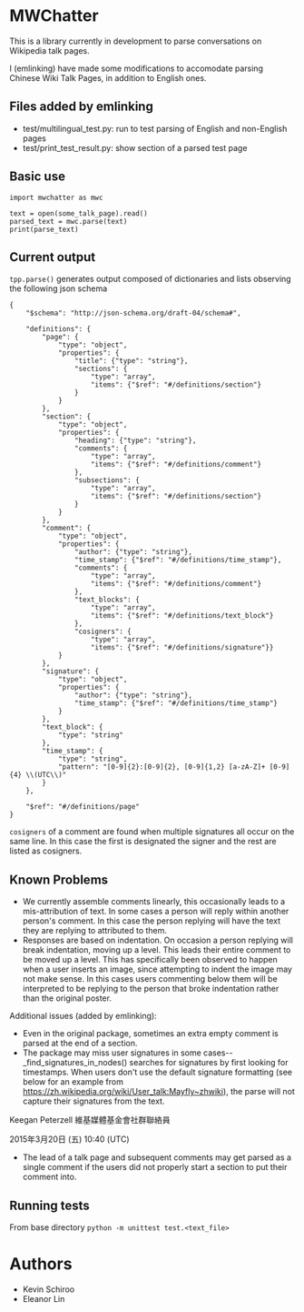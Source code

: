 # MWChatter
This is a library currently in development to parse conversations on Wikipedia
talk pages.

I (emlinking) have made some modifications to accomodate parsing Chinese Wiki Talk Pages, in addition to English ones.

## Files added by emlinking
- test/multilingual_test.py: run to test parsing of English and non-English pages
- test/print_test_result.py: show section of a parsed test page

## Basic use ##
    import mwchatter as mwc

    text = open(some_talk_page).read()
    parsed_text = mwc.parse(text)
    print(parse_text)

## Current output ##
`tpp.parse()` generates output composed of dictionaries and lists
observing the following json schema

    {
        "$schema": "http://json-schema.org/draft-04/schema#",

        "definitions": {
            "page": {
                "type": "object",
                "properties": {
                    "title": {"type": "string"},
                    "sections": {
                        "type": "array",
                        "items": {"$ref": "#/definitions/section"}
                    }
                }
            },
            "section": {
                "type": "object",
                "properties": {
                    "heading": {"type": "string"},
                    "comments": {
                        "type": "array",
                        "items": {"$ref": "#/definitions/comment"}
                    },
                    "subsections": {
                        "type": "array",
                        "items": {"$ref": "#/definitions/section"}
                    }
                }
            },
            "comment": {
                "type": "object",
                "properties": {
                    "author": {"type": "string"},
                    "time_stamp": {"$ref": "#/definitions/time_stamp"},
                    "comments": {
                        "type": "array",
                        "items": {"$ref": "#/definitions/comment"}
                    },
                    "text_blocks": {
                        "type": "array",
                        "items": {"$ref": "#/definitions/text_block"}
                    },
                    "cosigners": {
                        "type": "array",
                        "items": {"$ref": "#/definitions/signature"}}
                }
            },
            "signature": {
                "type": "object",
                "properties": {
                    "author": {"type": "string"},
                    "time_stamp": {"$ref": "#/definitions/time_stamp"}
                }
            },
            "text_block": {
                "type": "string"
            },
            "time_stamp": {
                "type": "string",
                "pattern": "[0-9]{2}:[0-9]{2}, [0-9]{1,2} [a-zA-Z]+ [0-9]{4} \\(UTC\\)"
            }
        },

        "$ref": "#/definitions/page"
    }

`cosigners` of a comment are found when multiple signatures all occur on the same line.
In this case the first is designated the signer and the rest are listed as cosigners.

## Known Problems ##
* We currently assemble comments linearly, this occasionally leads to a mis-attribution
of text. In some cases a person will reply within another person's comment. In this
case the person replying will have the text they are replying to attributed to them.
* Responses are based on indentation. On occasion a person replying will break
indentation, moving up a level. This leads their entire comment to be moved up
a level. This has specifically been observed to happen when a user inserts an
image, since attempting to indent the image may not make sense. In this cases
users commenting below them will be interpreted to be replying to the person
that broke indentation rather than the original poster.

Additional issues (added by emlinking):
* Even in the original package, sometimes an extra empty comment is parsed at the end of a section.
* The package may miss user signatures in some cases--_find_signatures_in_nodes() searches for signatures by first looking for timestamps. When users don't use the default signature formatting (see below for an example from https://zh.wikipedia.org/wiki/User_talk:Mayfly~zhwiki), the parse will not capture their signatures from the text.

Keegan Peterzell
維基媒體基金會社群聯絡員

2015年3月20日 (五) 10:40 (UTC) 

* The lead of a talk page and subsequent comments may get parsed as a single comment if the users did not properly start a section to put their comment into.

## Running tests ##
From base directory
`python -m unittest test.<text_file>`

# Authors

* Kevin Schiroo
* Eleanor Lin


